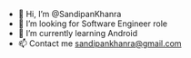 - 👋 Hi, I’m @SandipanKhanra
- 👀 I’m looking for Software Engineer role
- 🌱 I’m currently learning Android
- 📫 Contact me sandipankhanra@gmail.com

<!---
SandipanKhanra/SandipanKhanra is a ✨ special ✨ repository because its `README.md` (this file) appears on your GitHub profile.
You can click the Preview link to take a look at your changes.
--->
